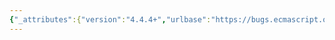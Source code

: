 ```yaml
---
{"_attributes":{"version":"4.4.4+","urlbase":"https://bugs.ecmascript.org/","maintainer":"dherman@mozilla.com"},"bug":{"bug_id":614,"creation_ts":"2012-08-11 21:35:00 -0700","short_desc":"13.3: \"ontains\"","delta_ts":"2012-10-26 15:34:10 -0700","product":"Draft for 6th Edition","component":"editorial issue","version":"Rev 9: July 8, 2012 Draft","rep_platform":"All","op_sys":"All","bug_status":"RESOLVED","resolution":"FIXED","priority":"Normal","bug_severity":"minor","everconfirmed":true,"reporter":{"uid":"jmdyck","name":"Michael Dyck"},"assigned_to":{"uid":"allen","name":"Allen Wirfs-Brock"},"long_desc":[{"commentid":1427,"comment_count":0,"who":{"uid":"jmdyck","name":"Michael Dyck"},"bug_when":"2012-08-11 21:35:19 -0700","thetext":"In 13.3 \"Method Definitions\",\nunder \"Runtime Semantics: Property Definition Evaluation\",\nrule 4 step 5 says:\n     \"If needsSuperBinding is false, then let needsSuperBinding be\n     the result of PropertySetParameterList ontains super.\"\n\nChange \"ontains\" to \"Contains\"."},{"commentid":1434,"comment_count":1,"who":{"uid":"allen","name":"Allen Wirfs-Brock"},"bug_when":"2012-08-13 15:36:30 -0700","thetext":"fixed in editor's draft"},{"commentid":1664,"comment_count":2,"who":{"uid":"allen","name":"Allen Wirfs-Brock"},"bug_when":"2012-09-28 12:24:06 -0700","thetext":"fixed in rev10, Sept. 27 2012 draft"},{"commentid":1826,"comment_count":3,"who":{"uid":"jmdyck","name":"Michael Dyck"},"bug_when":"2012-10-03 11:30:31 -0700","thetext":"You inserted a 'c', but it's lowercase and in a monospace font.\n\nChange it to uppercase and in a serif font."},{"commentid":2065,"comment_count":4,"who":{"uid":"allen","name":"Allen Wirfs-Brock"},"bug_when":"2012-10-25 16:23:39 -0700","thetext":"and now fixed in rev 11"},{"commentid":2112,"comment_count":5,"who":{"uid":"allen","name":"Allen Wirfs-Brock"},"bug_when":"2012-10-26 15:34:10 -0700","thetext":"in October 26, 2012 release draft"}]}}
---
```

